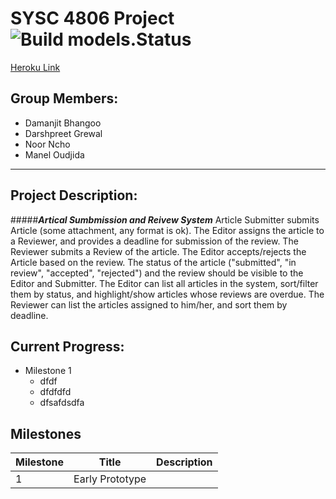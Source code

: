 # SYSC 4806 Project  ![Build models.Status](https://travis-ci.com/noor-a/SYSC4806Project.svg?branch=master)

[Heroku Link](https://sysc-4806project.herokuapp.com/)

Group Members:
-------------------
* Damanjit Bhangoo
* Darshpreet Grewal
* Noor Ncho
* Manel Oudjida
-----------------------------

Project Description:
----------------------------
#####_**Artical Sumbmission and Reivew System**_
Article Submitter submits Article (some attachment, any format is ok).
The Editor assigns the article to a Reviewer, and provides a deadline for 
submission of the review. The Reviewer submits a Review of the article. 
The Editor accepts/rejects the Article based on the review. The status of 
the article ("submitted", "in review", "accepted", "rejected") and the review 
should be visible to the Editor and Submitter. The Editor can list all 
articles in the system, sort/filter them by status, and highlight/show articles 
whose reviews are overdue. The Reviewer can list the articles assigned to him/her, 
 and sort them by deadline.
 
 Current Progress:
 ------------------
 * Milestone 1
    * dfdf
    * dfdfdfd
    * dfsafdsdfa
 
 
 Milestones
 ---------------
 | Milestone | Title | Description |
 |-----------|-------|-------------|
 |     1     | Early Prototype | $$$$$$$$ |
